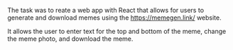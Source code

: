 The task was to reate a web app with React that allows for users to generate and download memes using the https://memegen.link/ website.

It allows the user to enter text for the top and bottom of the meme, change the meme photo, and download the meme.


